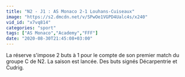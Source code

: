 ```yaml
---
title: "N2 - J1 : AS Monaco 2-1 Louhans-Cuiseaux"
image: "https://s2.dmcdn.net/v/SPwOe1VGPD4Ualc4s/x240"
vid_id: "x7vq814"
categories: "sport"
tags: ["AS Monaco","Academy","FFF"]
date: "2020-08-30T21:45:08+03:00"
---
```

La réserve s'impose 2 buts à 1 pour le compte de son premier match du groupe C de N2. La saison est lancée. Des buts signés Décarpentrie et Cudrig.
